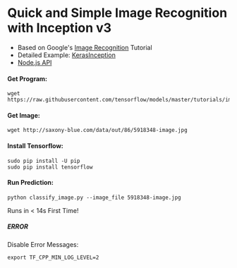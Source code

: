 # Quick and Simple Image Recognition with Inception v3

* Based on Google's [Image Recognition](https://www.tensorflow.org/tutorials/image_recognition) Tutorial  
* Detailed Example: [KerasInception](https://github.com/EN10/KerasInception)
* [Node.js API](https://github.com/EN10/InceptionAPI)

#### Get Program:   

    wget https://raw.githubusercontent.com/tensorflow/models/master/tutorials/image/imagenet/classify_image.py
    
#### Get Image:

    wget http://saxony-blue.com/data/out/86/5918348-image.jpg
    
#### Install Tensorflow:

    sudo pip install -U pip
    sudo pip install tensorflow

#### Run Prediction:

    python classify_image.py --image_file 5918348-image.jpg
    
Runs in < 14s First Time!

##### ERROR

Disable Error Messages: 

    export TF_CPP_MIN_LOG_LEVEL=2